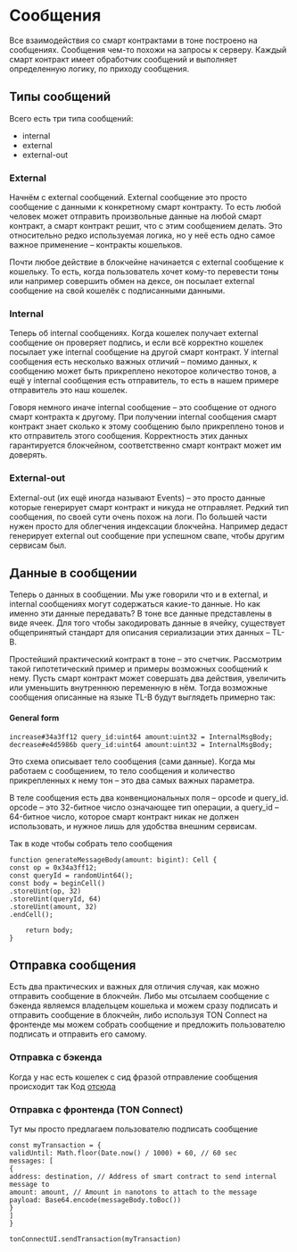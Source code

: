 # Сообщения

Все взаимодействия cо смарт контрактами в тоне построено на сообщениях. Сообщения чем-то похожи на запросы к серверу. Каждый смарт контракт имеет обработчик сообщений и выполняет определенную логику, по приходу сообщения.

## Типы сообщений
Всего есть три типа сообщений:
* internal 
* external 
* external-out

### External
Начнём с external сообщений. External сообщение это просто сообщение с данными к конкретному смарт контракту. То есть любой человек может отправить произвольные данные на любой смарт контракт, а смарт контракт решит, что с этим сообщением делать. Это относительно редко используемая логика, но у неё есть одно самое важное применение – контракты кошельков.

Почти любое действие в блокчейне начинается с external сообщение к кошельку. То есть, когда пользователь хочет кому-то перевести тоны или например совершить обмен на дексе, он посылает external сообщение на свой кошелёк с подписанными данными.

### Internal
Теперь об internal сообщениях. Когда кошелек получает external сообщение он проверяет подпись, и если всё корректно кошелек посылает уже internal сообщение на другой смарт контракт. У internal сообщения есть несколько важных отличий – помимо данных, к сообщению может быть прикреплено некоторое количество тонов, а ещё у internal сообщения есть отправитель, то есть в нашем примере отправитель это наш кошелек.

Говоря немного иначе internal сообщение – это сообщение от одного смарт контракта к другому. При получении internal сообщения смарт контракт знает сколько к этому сообщению было прикреплено тонов и кто отправитель этого сообщения. Корректность этих данных гарантируется блокчейном, соответственно смарт контракт может им доверять.

### External-out
External-out (их ещё иногда называют Events) – это просто данные которые генерирует смарт контракт и никуда не отправляет. Редкий тип сообщения, по своей сути очень похож на логи. По большей части нужен просто для облегчения индексации блокчейна. Например дедаст генерирует external out сообщение при успешном свапе, чтобы другим сервисам был.

## Данные в сообщении
Теперь о данных в сообщении. Мы уже говорили что и в external, и internal сообщениях могут содержаться какие-то данные. Но как именно эти данные передавать? В тоне все данные представлены в виде ячеек. Для того чтобы закодировать данные в ячейку, существует общепринятый стандарт для описания сериализации этих данных – TL-B.

Простейший практический контракт в тоне – это счетчик. Рассмотрим такой гипотетический пример и примеры возможных сообщений к нему. Пусть смарт контракт может совершать два действия, увеличить или уменьшить внутреннюю переменную в нём. Тогда возможные сообщения описанные на языке TL-B будут выглядеть примерно так:

#### General form

```
increase#34a3ff12 query_id:uint64 amount:uint32 = InternalMsgBody;
decrease#e4d5986b query_id:uint64 amount:uint32 = InternalMsgBody;
```

Это схема описывает тело сообщения (сами данные). Когда мы работаем с сообщением, то тело сообщения и количество прикрепленных к нему тон – это два самых важных параметра.

В теле сообщения есть два конвенциональных поля – opcode и query_id. opcode – это 32-битное число означающее тип операции, а query_id – 64-битное число, которое смарт контракт никак не должен использовать, и нужное лишь для удобства внешним сервисам.

Так в коде чтобы собрать тело сообщения

```
function generateMessageBody(amount: bigint): Cell {
const op = 0x34a3ff12;
const queryId = randomUint64();
const body = beginCell()
.storeUint(op, 32)
.storeUint(queryId, 64)
.storeUint(amount, 32)
.endCell();

    return body;
}
```

## Отправка сообщения

Есть два практических и важных для отличия случая, как можно отправить сообщение в блокчейн. Либо мы отсылаем сообщение с бэкенда являемся владельцем кошелька и можем сразу подписать и отправить сообщение в блокчейн, либо используя TON Connect на фронтенде мы можем собрать сообщение и предложить пользователю подписать и отправить его самому.
### Отправка с бэкенда 

Когда у нас есть кошелек с сид фразой отправление сообщения происходит так
Код [отсюда](https://docs.ton.org/v3/guidelines/dapps/cookbook#how-to-transfer-ton-and-send-a-text-message-to-another-wallet)

### Отправка с фронтенда (TON Connect)
Тут мы просто предлагаем пользователю подписать сообщение

```
const myTransaction = {
validUntil: Math.floor(Date.now() / 1000) + 60, // 60 sec
messages: [
{
address: destination, // Address of smart contract to send internal message to
amount: amount, // Amount in nanotons to attach to the message
payload: Base64.encode(messageBody.toBoc())
}
]
}

tonConnectUI.sendTransaction(myTransaction)

```